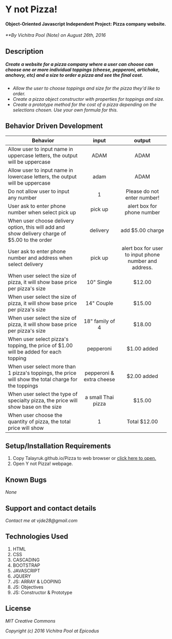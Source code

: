 
# Y not Pizza!

#### Object-Oriented Javascript Independent Project: Pizza company website.

_**By Vichitra Pool (Note) on August 26th, 2016_

## Description

##### _Create a website for a pizza company where a user can choose can choose one or more individual toppings (cheese, pepperoni, artichoke, anchovy, etc) and a size to order a pizza and see the final cost._
- _Allow the user to choose toppings and size for the pizza they'd like to order._
- _Create a pizza object constructor with properties for toppings and size._
- _Create a prototype method for the cost of a pizza depending on the selections chosen. Use your own formula for this._


## Behavior Driven Development
|Behavior | input | output|
|--- | :---: | :---: |
|Allow user to input name in uppercase letters, the output will be uppercase | ADAM | ADAM
|Allow user to input name in lowercase letters, the output will be uppercase| adam | ADAM
|Do not allow user to input any number | 1 | Please do not enter number!
|User ask to enter phone number when select pick up | pick up | alert box for phone number
|When user choose delivery option, this will add and show delivery charge of $5.00 to the order | delivery | add $5.00 charge
|User ask to enter phone number and address when select delivery | pick up | alert box for user to input phone number and address.
|When user select the size of pizza, it will show base price per pizza's size | 10" Single | $12.00
|When user select the size of pizza, it will show base price per pizza's size | 14" Couple | $15.00
|When user select the size of pizza, it will show base price per pizza's size | 18" family of 4 | $18.00
|When user select pizza's topping, the price of $1.00 will be added for each topping | pepperoni | $1.00 added
|When user select more than 1 pizza's toppings, the price will show the total charge for the toppings | pepperoni & extra cheese | $2.00 added
|When user select the type of specialty pizza, the price will show base on the size | a small Thai pizza | $15.00
|When user choose the quantity of pizza, the total price will show | 1 | Total $12.00

## Setup/Installation Requirements
1. Copy Talayruk.github.io/Pizza to web browser or [click here to open.](http://Talayruk.github.io/Pizza)
2. Open Y not Pizza! webpage.

## Known Bugs
_None_

## Support and contact details
_Contact me at vjde28@gmail.com_

## Technologies Used

1. HTML
2. CSS
3. CASCADING
4. BOOTSTRAP
5. JAVASCRIPT
6. JQUERY
7. JS: ARRAY & LOOPING
8. JS: Objectives
9. JS: Constructor & Prototype

## License

_*MIT Creative Commons*_

_Copyright (c) 2016 Vichitra Pool at Epicodus_
